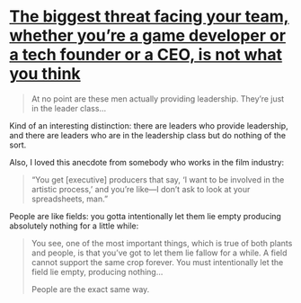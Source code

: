 # [The biggest threat facing your team, whether you’re a game developer or a tech founder or a CEO, is not what you think](https://docseuss.medium.com/the-biggest-threat-facing-your-team-whether-youre-a-game-developer-or-a-tech-founder-or-a-ceo-is-8cd1ad359508)

> At no point are these men actually providing leadership. They’re just in the leader class…

Kind of an interesting distinction: there are leaders who provide leadership, and there are leaders who are in the leadership class but do nothing of the sort.

Also, I loved this anecdote from somebody who works in the film industry:

> “You get [executive] producers that say, ‘I want to be involved in the artistic process,’ and you’re like—I don’t ask to look at your spreadsheets, man.”

People are like fields: you gotta intentionally let them lie empty producing absolutely nothing for a little while:

> You see, one of the most important things, which is true of both plants and people, is that you’ve got to let them lie fallow for a while. A field cannot support the same crop forever. You must intentionally let the field lie empty, producing nothing…
> 
> People are the exact same way.